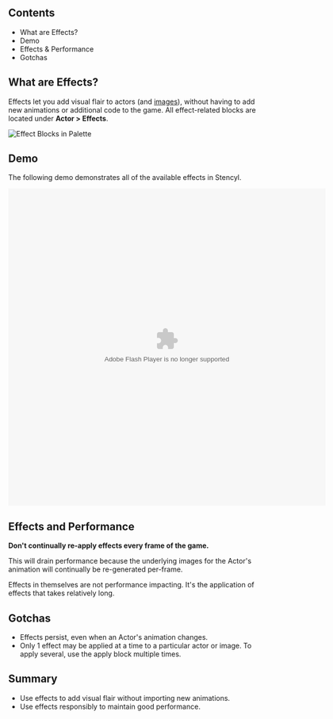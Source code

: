 ## Contents

* What are Effects?
* Demo
* Effects & Performance
* Gotchas


## What are Effects?

Effects let you add visual flair to actors (and [images](https://www.stencyl.com/help/view/image-api)), without having to add new animations or additional code to the game. All effect-related blocks are located under **Actor > Effects**.

![Effect Blocks in Palette](https://raw.githubusercontent.com/Stencyl/stencylpedia/master/chapter-6/images/effects-1.png)


## Demo

The following demo demonstrates all of the available effects in Stencyl.

<embed allowscriptaccess="never" height="640" quality="high" src="https://static.stencyl.com/pedia2/ch6/effects/EffectsSandbox.swf" type="application/x-shockwave-flash" width="640"></embed>


## Effects and Performance

**Don't continually re-apply effects every frame of the game.**

This will drain performance because the underlying images for the Actor's animation will continually be re-generated per-frame.

Effects in themselves are not performance impacting. It's the application of effects that takes relatively long.

 
## Gotchas

* Effects persist, even when an Actor's animation changes.
* Only 1 effect may be applied at a time to a particular actor or image. To apply several, use the apply block multiple times.
 

## Summary

* Use effects to add visual flair without importing new animations.
* Use effects responsibly to maintain good performance.
